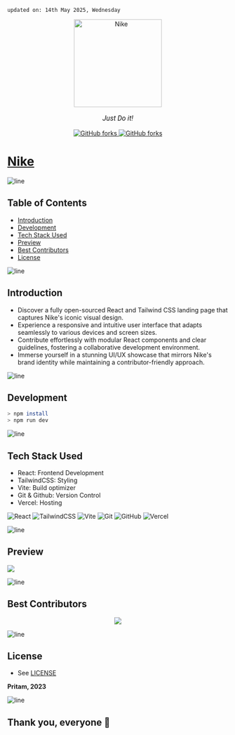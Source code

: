     updated on: 14th May 2025, Wednesday

<div align="center" style="position: relative;">
    <a href="https://niike.vercel.app">
        <img width="200" alt="Nike" src="https://github-production-user-asset-6210df.s3.amazonaws.com/75939390/263081983-13f332c1-d94b-4a53-88d3-6b06eb85ee34.png">
    <div style="position: absolute; top: 0; left: 0; width: 100%; height: 100%; background-color: transparent;"></div>
    </a>
    <p style="font-family: Roboto, Calibri; font-size: 12pt; font-style: italic">Just Do it!</p>
    <a href="https://github.com/warmachine028/nike/forks">
        <img alt="GitHub forks" src="https://img.shields.io/github/forks/warmachine028/nike?color=orange">
    </a>
    <a href="https://github.com/warmachine028/nike/stargazers">
        <img alt="GitHub forks" src="https://img.shields.io/github/stars/warmachine028/nike">
    </a>
</div>

# [Nike](https://niike.vercel.app)

![line]

## Table of Contents

- [Introduction](#introduction)
- [Development](#development)
- [Tech Stack Used](#tech-stack-used)
- [Preview](#preview)
- [Best Contributors](#best-contributors)
- [License](#license)

![line]

## Introduction

- Discover a fully open-sourced React and Tailwind CSS landing page that captures Nike's iconic visual design.
- Experience a responsive and intuitive user interface that adapts seamlessly to various devices and screen sizes.
- Contribute effortlessly with modular React components and clear guidelines, fostering a collaborative development environment.
- Immerse yourself in a stunning UI/UX showcase that mirrors Nike's brand identity while maintaining a contributor-friendly approach.

![line]

## Development

```sh
> npm install
> npm run dev
```

![line]

## Tech Stack Used

- React: Frontend Development
- TailwindCSS: Styling
- Vite: Build optimizer
- Git & Github: Version Control
- Vercel: Hosting

![React](https://img.shields.io/badge/react-%2320232a.svg?style=for-the-badge&logo=react&logoColor=%2361DAFB) ![TailwindCSS](https://img.shields.io/badge/tailwindcss-%2338B2AC.svg?style=for-the-badge&logo=tailwind-css&logoColor=blue) ![Vite](https://img.shields.io/badge/vite-%23646CFF.svg?style=for-the-badge&logo=vite&logoColor=white) ![Git](https://img.shields.io/badge/git-%23F05033.svg?style=for-the-badge&logo=git&logoColor=white) ![GitHub](https://img.shields.io/badge/github-%23121011.svg?style=for-the-badge&logo=github&logoColor=white) ![Vercel](https://img.shields.io/badge/Vercel-000000?style=for-the-badge&logo=vercel&logoColor=white)

![line]

## Preview

![](https://github.com/warmachine028/nike/assets/75939390/340f4f1b-fe6d-4480-8a7e-59b9994afaff)

![line]

## Best Contributors

<div align="center">
    <a  href="https://github.com/warmachine028/nike/graphs/contributors">
        <img src="https://contrib.rocks/image?repo=warmachine028/nike" />
    </a>
</div>

![line]

## License

-   See [LICENSE]

**Pritam, 2023**

![line]

## Thank you, everyone 💚

[line]: https://user-images.githubusercontent.com/75939390/137615281-3a875960-92cc-407f-97fe-fd2319bdb252.png
[License]: https://github.com/warmachine028/nike/blob/main/LICENSE
[badges]: https://github.com/Ileriayo/markdown-badges

<!-- 14/05/25 -->
